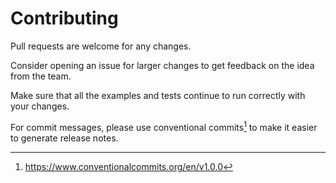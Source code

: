 # Contributing

Pull requests are welcome for any changes.

Consider opening an issue for larger changes to get feedback on the idea from the team.

Make sure that all the examples and tests continue to run correctly with your changes.

For commit messages, please use conventional commits[^1] to make it easier to
generate release notes.

[^1]: https://www.conventionalcommits.org/en/v1.0.0
